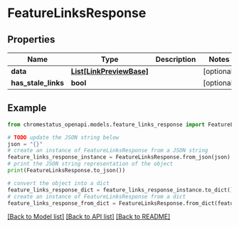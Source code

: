 # FeatureLinksResponse


## Properties

Name | Type | Description | Notes
------------ | ------------- | ------------- | -------------
**data** | [**List[LinkPreviewBase]**](LinkPreviewBase.md) |  | [optional] 
**has_stale_links** | **bool** |  | [optional] 

## Example

```python
from chromestatus_openapi.models.feature_links_response import FeatureLinksResponse

# TODO update the JSON string below
json = "{}"
# create an instance of FeatureLinksResponse from a JSON string
feature_links_response_instance = FeatureLinksResponse.from_json(json)
# print the JSON string representation of the object
print(FeatureLinksResponse.to_json())

# convert the object into a dict
feature_links_response_dict = feature_links_response_instance.to_dict()
# create an instance of FeatureLinksResponse from a dict
feature_links_response_from_dict = FeatureLinksResponse.from_dict(feature_links_response_dict)
```
[[Back to Model list]](../README.md#documentation-for-models) [[Back to API list]](../README.md#documentation-for-api-endpoints) [[Back to README]](../README.md)



